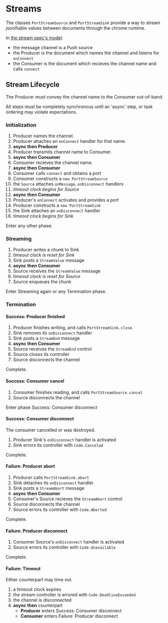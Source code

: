 # Streams

The classes `PortStreamSource` and `PortStreamSink` provide a way to stream jsonifiable values between documents through the chrome runtime.

In [the stream spec's model](https://streams.spec.whatwg.org/#model):

- the message channel is a Push source
- the Producer is the document which names the channel and listens for `onConnect`
- the Consumer is the document which recieves the channel name and calls `connect`

## Stream Lifecycle

The Producer must convey the channel name to the Consumer out-of-band.

All steps must be completely synchronous until an 'async' step, or task ordering may violate expectations.

### Initialization

1. Producer names the channel.
2. Producer attaches an `onConnect` handler for that name.
3. **async then Producer**
4. Producer transmits channel name to Consumer.
5. **async then Consumer**
6. Consumer receives the channel name.
7. **async then Consumer**
8. Consumer calls `connect` and obtains a port
9. Consumer constructs a `new PortStreamSource`
10. the `Source` attaches `onMessage`, `onDisconnect` handlers
11. _timeout clock begins for Source_
12. **async then Consumer**
13. Producer's `onConnect` activates and provides a port
14. Producer constructs a `new PortStreamSink`
15. the Sink attaches an `onDisconnect` handler
16. _timeout clock begins for Sink_

Enter any other phase.

### Streaming

1. Producer writes a chunk to Sink
2. _timeout clock is reset for Sink_
3. Sink posts a `StreamValue` message
4. **async then Consumer**
5. Source receives the `StreamValue` message
6. _timeout clock is reset for Source_
7. Source enqueues the chunk

Enter Streaming again or any Termination phase.

### Termination

#### Success: Producer finished

1. Producer finishes writing, and calls `PortStreamSink.close`.
2. Sink removes its `onDisconnect` handler
3. Sink posts a `StreamEnd` message
4. **async then Consumer**
5. Source receives the `StreamEnd` control
6. Source closes its controller
7. Source disconnects the channel

Complete.

#### Success: Consumer cancel

1. Consumer finishes reading, and calls `PortStreamSource.cancel`
2. Source disconnects the channel

Enter phase Success: Consumer disconnect

#### Success: Consumer disconnect

The consumer cancelled or was destroyed.

1. Producer Sink's `onDisconnect` handler is activated
2. Sink errors its controller with `Code.Canceled`

Complete.

#### Failure: Producer abort

1. Producer calls `PortStreamSink.abort`
2. Sink detaches its `onDisconnect` handler
3. Sink posts a `StreamAbort` message
4. **async then Consumer**
5. Consumer's Source recieves the `StreamAbort` control
6. Source disconnects the channel
7. Source errors its controller with `Code.Aborted`

Complete.

#### Failure: Producer disconnect

1. Consumer Source's `onDisconnect` handler is activated
2. Source errors its controller with `Code.Unavailable`

Complete.

#### Failure: Timeout

Either counterpart may time out.

1. a timeout clock expires
2. the stream controller is errored with `Code.DeadlineExceeded`
3. the channel is disconnected
4. **async then** counterpart
   - **Producer** enters Success: Consumer disconnect
   - **Consumer** enters Failure: Producer disconnect

